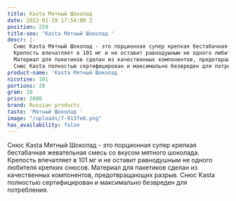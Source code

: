 ```yaml
---
title: Kasta Мятный Шоколад
date: 2022-01-19 17:54:00 Z
position: 259
title-seo: 'Kasta Мятный Шоколад '
descr: |-
  Снюс Kasta Мятный Шоколад - это порционная супер крепкая бестабачная жевательная смесь со вкусом мятного шоколада.
  Крепость впечатляет в 101 мг и не оставит равнодушным не одного любителя крепких снюсов.
  Материал для пакетиков сделан из качественных компонентов, предотвращающих разрыв.
  Снюс Kasta полностью сертифицирован и максимально безвреден для потребления.
product-name: 'Kasta Мятный Шоколад '
nicotine: 101
portions: 20
gram: 10
price: 2800
brand: Russian products
taste: 'Мятный Шоколад '
image: "/uploads/7-913fe6.png"
has_availability: false
---
```


Снюс Kasta Мятный Шоколад - это порционная супер крепкая бестабачная жевательная смесь со вкусом мятного шоколада.
Крепость впечатляет в 101 мг и не оставит равнодушным не одного любителя крепких снюсов.
Материал для пакетиков сделан из качественных компонентов, предотвращающих разрыв.
Снюс Kasta полностью сертифицирован и максимально безвреден для потребления.